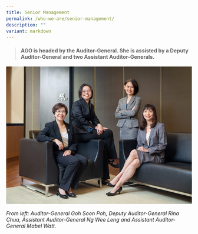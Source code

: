 ```yaml
---
title: Senior Management
permalink: /who-we-are/senior-management/
description: ""
variant: markdown
---
```

> #### **AGO is headed by the Auditor-General. She is assisted by a Deputy Auditor-General and two Assistant Auditor-Generals.**

![](/images/SM_Group_Photo.jpg)

*From left: Auditor-General Goh Soon Poh, Deputy Auditor-General Rina Chua, Assistant Auditor-General Ng Wee Leng and Assistant Auditor-General Mabel Watt.*